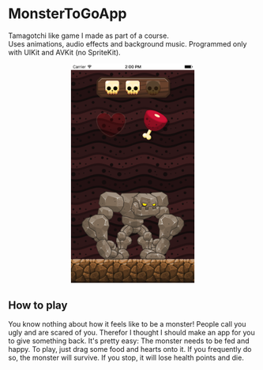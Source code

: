 # MonsterToGoApp
Tamagotchi like game I made as part of a course.<br>
Uses animations, audio effects and background music. Programmed only with UIKit and AVKit (no SpriteKit).

<p align="center">
  <img src="https://github.com/NiklasDanz/MonsterToGoApp/blob/master/Simulator%20Screen%20Shot%2010.01.2017%2C%2014.00.20.png" width="250"/>
</p>

## How to play
You know nothing about how it feels like to be a monster! People call you ugly and are scared of you.
Therefor I thought I should make an app for you to give something back. It's pretty easy:
The monster needs to be fed and happy. To play, just drag some food and hearts onto it. If you frequently do so, the monster will survive. If you stop, it will lose health points and die.
